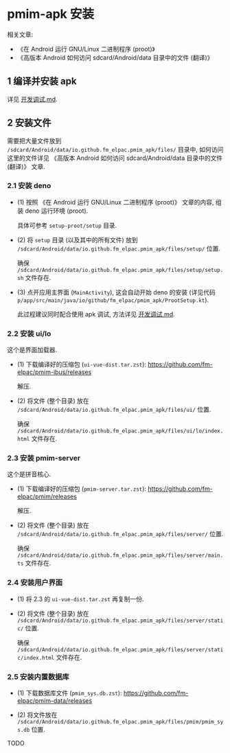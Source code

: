 # pmim-apk 安装

相关文章:

- 《在 Android 运行 GNU/Linux 二进制程序 (proot)》
- 《高版本 Android 如何访问 sdcard/Android/data 目录中的文件 (翻译)》

## 1 编译并安装 apk

详见 [开发调试.md](./开发调试.md).

## 2 安装文件

需要把大量文件放到 `/sdcard/Android/data/io.github.fm_elpac.pmim_apk/files/`
目录中, 如何访问这里的文件详见 《高版本 Android 如何访问 sdcard/Android/data
目录中的文件 (翻译)》 文章.

### 2.1 安装 deno

- (1) 按照 《在 Android 运行 GNU/Linux 二进制程序 (proot)》 文章的内容, 组装
  deno 运行环境 (proot).

  具体可参考 `setup-proot/setup` 目录.

- (2) 将 `setup` 目录 (以及其中的所有文件) 放到
  `/sdcard/Android/data/io.github.fm_elpac.pmim_apk/files/setup/` 位置.

  确保 `/sdcard/Android/data/io.github.fm_elpac.pmim_apk/files/setup/setup.sh`
  文件存在.

- (3) 点开应用主界面 (`MainActivity`), 这会自动开始 deno 的安装 (详见代码
  `p/app/src/main/java/io/github/fm_elpac/pmim_apk/ProotSetup.kt`).

  此过程建议同时配合使用 apk 调试, 方法详见 [开发调试.md](./开发调试.md).

### 2.2 安装 ui/lo

这个是界面加载器.

- (1) 下载编译好的压缩包 (`ui-vue-dist.tar.zst`):
  <https://github.com/fm-elpac/pmim-ibus/releases>

  解压.

- (2) 将文件 (整个目录) 放在
  `/sdcard/Android/data/io.github.fm_elpac.pmim_apk/files/ui/` 位置.

  确保 `/sdcard/Android/data/io.github.fm_elpac.pmim_apk/files/ui/lo/index.html`
  文件存在.

### 2.3 安装 pmim-server

这个是拼音核心.

- (1) 下载编译好的压缩包 (`pmim-server.tar.zst`):
  <https://github.com/fm-elpac/pmim/releases>

  解压.

- (2) 将文件 (整个目录) 放在
  `/sdcard/Android/data/io.github.fm_elpac.pmim_apk/files/server/` 位置.

  确保 `/sdcard/Android/data/io.github.fm_elpac.pmim_apk/files/server/main.ts`
  文件存在.

### 2.4 安装用户界面

- (1) 将 2.3 的 `ui-vue-dist.tar.zst` 再复制一份.

- (2) 将文件 (整个目录) 放在
  `/sdcard/Android/data/io.github.fm_elpac.pmim_apk/files/server/static/` 位置.

  确保
  `/sdcard/Android/data/io.github.fm_elpac.pmim_apk/files/server/static/index.html`
  文件存在.

### 2.5 安装内置数据库

- (1) 下载数据库文件 (`pmim_sys.db.zst`):
  <https://github.com/fm-elpac/pmim-data/releases>

- (2) 将文件放在
  `/sdcard/Android/data/io.github.fm_elpac.pmim_apk/files/pmim/pmim_sys.db`
  位置.

TODO
